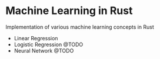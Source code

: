 # Machine Learning in Rust

Implementation of various machine learning concepts in Rust

- Linear Regression
- Logistic Regression @TODO
- Neural Network @TODO
